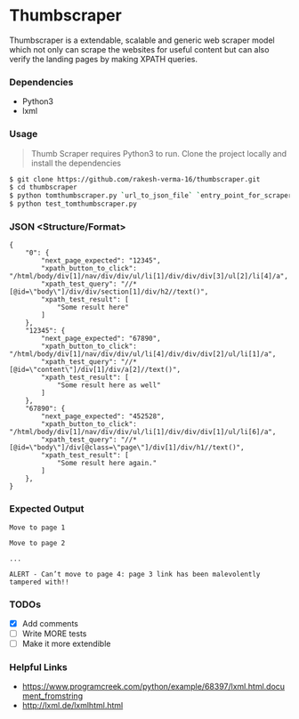 # Thumbscraper

Thumbscraper is a extendable, scalable and generic web scraper model which not only can scrape the websites for useful content but can also verify the landing pages by making XPATH queries.

### Dependencies
- Python3
- lxml

### Usage
> Thumb Scraper requires Python3 to run.
> Clone the project locally and install the dependencies

```sh
$ git clone https://github.com/rakesh-verma-16/thumbscraper.git
$ cd thumbscraper
$ python tomthumbscraper.py `url_to_json_file` `entry_point_for_scraper` `username` `password`
$ python test_tomthumbscraper.py
```

### JSON <Structure/Format>
```
{
    "0": {
        "next_page_expected": "12345",
        "xpath_button_to_click": "/html/body/div[1]/nav/div/div/ul/li[1]/div/div/div[3]/ul[2]/li[4]/a",
        "xpath_test_query": "//*[@id=\"body\"]/div/div/section[1]/div/h2//text()",
        "xpath_test_result": [
            "Some result here"
        ]
    },
    "12345": {
        "next_page_expected": "67890",
        "xpath_button_to_click": "/html/body/div[1]/nav/div/div/ul/li[4]/div/div/div[2]/ul/li[1]/a",
        "xpath_test_query": "//*[@id=\"content\"]/div[1]/div/a[2]//text()",
        "xpath_test_result": [
            "Some result here as well"
        ]
    },
    "67890": {
        "next_page_expected": "452528",
        "xpath_button_to_click": "/html/body/div[1]/nav/div/div/ul/li[1]/div/div/div[1]/ul/li[6]/a",
        "xpath_test_query": "//*[@id=\"body\"]/div[@class=\"page\"]/div[1]/div/h1//text()",
        "xpath_test_result": [
            "Some result here again."
        ]
    },
}
```
 
### Expected Output
```
Move to page 1

Move to page 2

...

ALERT - Can’t move to page 4: page 3 link has been malevolently tampered with!!
```

### TODOs
 - [x] Add comments
 - [ ] Write MORE tests
 - [ ] Make it more extendible
 
 ### Helpful Links
 - https://www.programcreek.com/python/example/68397/lxml.html.document_fromstring
 - http://lxml.de/lxmlhtml.html
